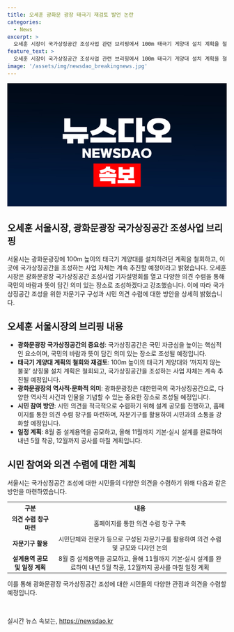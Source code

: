 ```yaml
---
title: 오세훈 광화문 광장 태극기 재검토 발언 논란
categories:
  - News
excerpt: >
  오세훈 시장이 국가상징공간 조성사업 관련 브리핑에서 100m 태극기 게양대 설치 계획을 철회하고 국민의 다양한 의견을 수렴하며 국가상징공간을 조성하겠다고 밝혔다. 애국주의적 발상과 디자인에 대한 비판을 수렴하기 위해 공론의 장에 참여 요청하며, 시민 의견 수렴을 위한 홈페이지 창구를 개설할 예정이다. 또한 자문기구를 활용하고 관계기관과 협력하여 국가상징공간 조형물의 규모와 디자인을 논의할 것으로 밝혔다. 위치는 광장 중앙이 아닌 세종로공원 앞으로 결정되었으며, 올해 11월까지 기본·실시 설계를 마칠 계획이다.
feature_text: >
  오세훈 시장이 국가상징공간 조성사업 관련 브리핑에서 100m 태극기 게양대 설치 계획을 철회하고 국민의 다양한 의견을 수렴하며 국가상징공간을 조성하겠다고 밝혔다. 애국주의적 발상과 디자인에 대한 비판을 수렴하기 위해 공론의 장에 참여 요청하며, 시민 의견 수렴을 위한 홈페이지 창구를 개설할 예정이다. 또한 자문기구를 활용하고 관계기관과 협력하여 국가상징공간 조형물의 규모와 디자인을 논의할 것으로 밝혔다. 위치는 광장 중앙이 아닌 세종로공원 앞으로 결정되었으며, 올해 11월까지 기본·실시 설계를 마칠 계획이다.
image: '/assets/img/newsdao_breakingnews.jpg'
---
```


<p><img src="/assets/img/newsdao_breakingnews.jpg" alt="pcversion 속보" /></p>

<h2>오세훈 서울시장, 광화문광장 국가상징공간 조성사업 브리핑</h2>

<p data-ke-size="size16">서울시는 광화문광장에 100m 높이의 태극기 게양대를 설치하려던 계획을 철회하고, 이곳에 국가상징공간을 조성하는 사업 자체는 계속 추진할 예정이라고 밝혔습니다. 오세훈 시장은 광화문광장 국가상징공간 조성사업 기자설명회를 열고 다양한 의견 수렴을 통해 국민의 바람과 뜻이 담긴 의미 있는 장소로 조성하겠다고 강조했습니다. 이에 따라 국가상징공간 조성을 위한 자문기구 구성과 시민 의견 수렴에 대한 방안을 상세히 밝혔습니다.</p>

<h2 data-ke-size="size26">오세훈 서울시장의 브리핑 내용</h2>

<ul>
  <li><b>광화문광장 국가상징공간의 중요성</b>: 국가상징공간은 국민 자긍심을 높이는 핵심적인 요소이며, 국민의 바람과 뜻이 담긴 의미 있는 장소로 조성될 예정입니다.</li>
  <li><b>태극기 게양대 계획의 철회와 재검토</b>: 100m 높이의 태극기 게양대와 ‘꺼지지 않는 불꽃’ 상징물 설치 계획은 철회되고, 국가상징공간을 조성하는 사업 자체는 계속 추진될 예정입니다.</li>
  <li><b>광화문광장의 역사적·문화적 의미</b>: 광화문광장은 대한민국의 국가상징공간으로, 다양한 역사적 사건과 인물을 기념할 수 있는 중요한 장소로 조성될 예정입니다.</li>
  <li><b>시민 참여 방안</b>: 시민 의견을 적극적으로 수렴하기 위해 설계 공모를 진행하고, 홈페이지를 통한 의견 수렴 창구를 마련하며, 자문기구를 활용하여 시민과의 소통을 강화할 예정입니다.</li>
  <li><b>일정 계획</b>: 8월 중 설계용역을 공모하고, 올해 11월까지 기본·실시 설계를 완료하여 내년 5월 착공, 12월까지 공사를 마칠 계획입니다.</li>
</ul>

<h2 data-ke-size="size26">시민 참여와 의견 수렴에 대한 계획</h2>

<p data-ke-size="size16">서울시는 국가상징공간 조성에 대한 시민들의 다양한 의견을 수렴하기 위해 다음과 같은 방안을 마련하였습니다.</p>

<table>
  <tr>
    <th>구분</th>
    <th>내용</th>
  </tr>
  <tr>
    <td style="text-align: center; height: 17px;"><b>의견 수렴 창구 마련</b></td>
    <td style="text-align: center; height: 17px;">홈페이지를 통한 의견 수렴 창구 구축</td>
  </tr>
  <tr>
    <td style="text-align: center; height: 17px;"><b>자문기구 활용</b></td>
    <td style="text-align: center; height: 17px;">시민단체와 전문가 등으로 구성된 자문기구를 활용하여 의견 수렴 및 규모와 디자인 논의</td>
  </tr>
  <tr>
    <td style="text-align: center; height: 17px;"><b>설계용역 공모 및 일정 계획</b></td>
    <td style="text-align: center; height: 17px;">8월 중 설계용역을 공모하고, 올해 11월까지 기본·실시 설계를 완료하여 내년 5월 착공, 12월까지 공사를 마칠 일정 계획</td>
  </tr>
</table>

<p data-ke-size="size16">이를 통해 광화문광장 국가상징공간 조성에 대한 시민들의 다양한 관점과 의견을 수렴할 예정입니다.</p>

<p data-ke-size="size16">&nbsp;</p>
실시간 뉴스 속보는, <a href="https://newsdao.kr" rel="dofollow">https://newsdao.kr</a>


